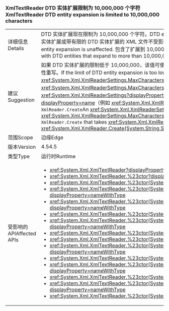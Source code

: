 ### <a name="xmltextreader-dtd-entity-expansion-is-limited-to-10000000-characters"></a><span data-ttu-id="8cf73-101">XmlTextReader DTD 实体扩展限制为 10,000,000 个字符</span><span class="sxs-lookup"><span data-stu-id="8cf73-101">XmlTextReader DTD entity expansion is limited to 10,000,000 characters</span></span>

|   |   |
|---|---|
|<span data-ttu-id="8cf73-102">详细信息</span><span class="sxs-lookup"><span data-stu-id="8cf73-102">Details</span></span>|<span data-ttu-id="8cf73-103">DTD 实体扩展现在限制为 10,000,000 个字符。</span><span class="sxs-lookup"><span data-stu-id="8cf73-103">DTD entity expansion is now limited to 10,000,000 characters.</span></span> <span data-ttu-id="8cf73-104">加载不带 DTD 实体扩展或带有限的 DTD 实体扩展的 XML 文件不受影响。</span><span class="sxs-lookup"><span data-stu-id="8cf73-104">Loading XML files without DTD entity expansion or with limited DTD entity expansion is unaffected.</span></span> <span data-ttu-id="8cf73-105">包含了扩展到 10,000,000 个字符以上的 DTD 实体的文件将无法加载，且会立即引发异常。</span><span class="sxs-lookup"><span data-stu-id="8cf73-105">Files with DTD entities that expand to more than 10,000,000 characters fail to load, and now throw an exception.</span></span>|
|<span data-ttu-id="8cf73-106">建议</span><span class="sxs-lookup"><span data-stu-id="8cf73-106">Suggestion</span></span>|<span data-ttu-id="8cf73-107">如果 DTD 实体扩展的限制低于 10,000,000，该值可使用 <xref:System.Xml.XmlReaderSettings.MaxCharactersFromEntities> 属性重写。</span><span class="sxs-lookup"><span data-stu-id="8cf73-107">If the limit of DTD entity expansion is too low 10,000,000, the value can be overridden with the <xref:System.Xml.XmlReaderSettings.MaxCharactersFromEntities> property.</span></span> <span data-ttu-id="8cf73-108">可以将具有适当 <xref:System.Xml.XmlReaderSettings.MaxCharactersFromEntities?displayProperty=name> 值的 <xref:System.Xml.XmlReaderSettings?displayProperty=name> 传递给采用 <xref:System.Xml.XmlReaderSettings?displayProperty=name>（例如 <xref:System.Xml.XmlReader.Create(System.String,System.Xml.XmlReaderSettings)>）的 <code>XmlReader.Create</code></span><span class="sxs-lookup"><span data-stu-id="8cf73-108">An <xref:System.Xml.XmlReaderSettings?displayProperty=name> with the proper <xref:System.Xml.XmlReaderSettings.MaxCharactersFromEntities?displayProperty=name> value can be passed to <code>XmlReader.Create</code> that takes <xref:System.Xml.XmlReaderSettings?displayProperty=name> (ie. <xref:System.Xml.XmlReader.Create(System.String,System.Xml.XmlReaderSettings)>)</span></span>|
|<span data-ttu-id="8cf73-109">范围</span><span class="sxs-lookup"><span data-stu-id="8cf73-109">Scope</span></span>|<span data-ttu-id="8cf73-110">边缘</span><span class="sxs-lookup"><span data-stu-id="8cf73-110">Edge</span></span>|
|<span data-ttu-id="8cf73-111">版本</span><span class="sxs-lookup"><span data-stu-id="8cf73-111">Version</span></span>|<span data-ttu-id="8cf73-112">4.5</span><span class="sxs-lookup"><span data-stu-id="8cf73-112">4.5</span></span>|
|<span data-ttu-id="8cf73-113">类型</span><span class="sxs-lookup"><span data-stu-id="8cf73-113">Type</span></span>|<span data-ttu-id="8cf73-114">运行时</span><span class="sxs-lookup"><span data-stu-id="8cf73-114">Runtime</span></span>|
|<span data-ttu-id="8cf73-115">受影响的 API</span><span class="sxs-lookup"><span data-stu-id="8cf73-115">Affected APIs</span></span>|<ul><li><xref:System.Xml.XmlTextReader?displayProperty=nameWithType></li><li><xref:System.Xml.XmlTextReader.%23ctor?displayProperty=nameWithType></li><li><xref:System.Xml.XmlTextReader.%23ctor(System.IO.Stream)?displayProperty=nameWithType></li><li><xref:System.Xml.XmlTextReader.%23ctor(System.IO.Stream,System.Xml.XmlNameTable)?displayProperty=nameWithType></li><li><xref:System.Xml.XmlTextReader.%23ctor(System.IO.Stream,System.Xml.XmlNodeType,System.Xml.XmlParserContext)?displayProperty=nameWithType></li><li><xref:System.Xml.XmlTextReader.%23ctor(System.IO.TextReader)?displayProperty=nameWithType></li><li><xref:System.Xml.XmlTextReader.%23ctor(System.IO.TextReader,System.Xml.XmlNameTable)?displayProperty=nameWithType></li><li><xref:System.Xml.XmlTextReader.%23ctor(System.String)?displayProperty=nameWithType></li><li><xref:System.Xml.XmlTextReader.%23ctor(System.String,System.IO.Stream)?displayProperty=nameWithType></li><li><xref:System.Xml.XmlTextReader.%23ctor(System.String,System.IO.Stream,System.Xml.XmlNameTable)?displayProperty=nameWithType></li><li><xref:System.Xml.XmlTextReader.%23ctor(System.String,System.IO.TextReader)?displayProperty=nameWithType></li><li><xref:System.Xml.XmlTextReader.%23ctor(System.String,System.IO.TextReader,System.Xml.XmlNameTable)?displayProperty=nameWithType></li><li><xref:System.Xml.XmlTextReader.%23ctor(System.String,System.Xml.XmlNameTable)?displayProperty=nameWithType></li><li><xref:System.Xml.XmlTextReader.%23ctor(System.String,System.Xml.XmlNodeType,System.Xml.XmlParserContext)?displayProperty=nameWithType></li><li><xref:System.Xml.XmlTextReader.%23ctor(System.Xml.XmlNameTable)?displayProperty=nameWithType></li></ul>|

